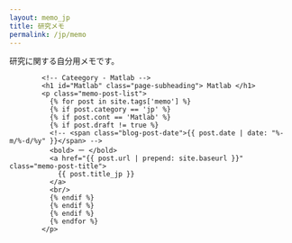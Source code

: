 ```yaml
---
layout: memo_jp
title: 研究メモ
permalink: /jp/memo
---
```


研究に関する自分用メモです。

            <!-- Cateegory - Matlab -->
            <h1 id="Matlab" class="page-subheading"> Matlab </h1>
            <p class="memo-post-list">
              {% for post in site.tags['memo'] %}
              {% if post.category == 'jp' %}
              {% if post.cont == 'Matlab' %}
              {% if post.draft != true %}
              <!-- <span class="blog-post-date">{{ post.date | date: "%-m/%-d/%y" }}</span> -->
              <bold> ー </bold>
              <a href="{{ post.url | prepend: site.baseurl }}" class="memo-post-title">
                {{ post.title_jp }}
              </a>
              <br/>
              {% endif %}
              {% endif %}
              {% endif %}
              {% endfor %}
            </p>


